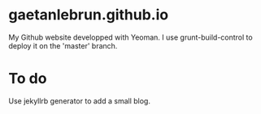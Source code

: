 gaetanlebrun.github.io
======================

My Github website developped with Yeoman.
I use grunt-build-control to deploy it on the 'master' branch.

To do
=====

Use jekyllrb generator to add a small blog.

